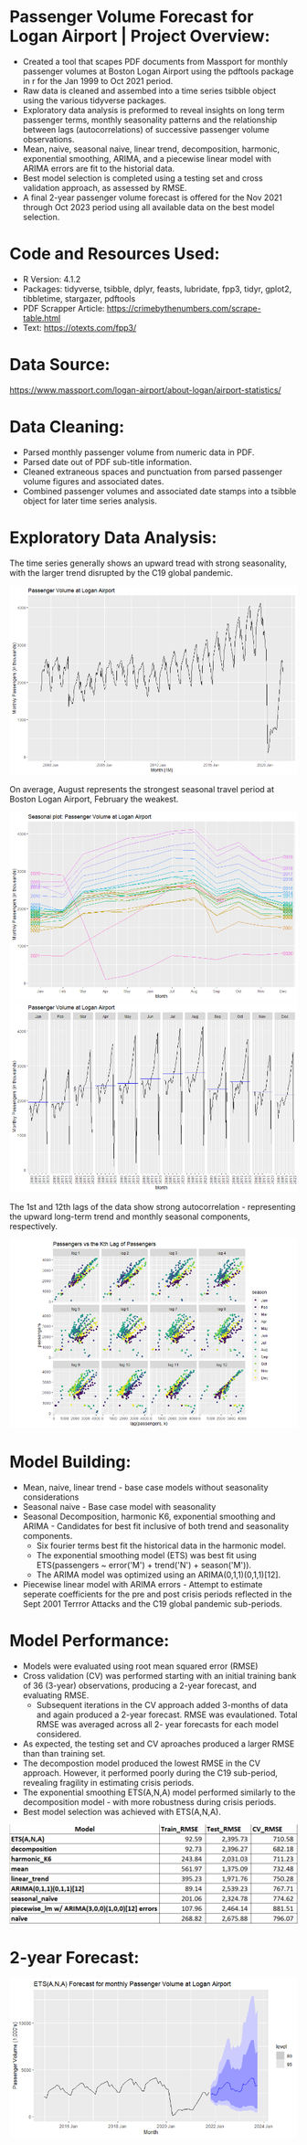 # Passenger Volume Forecast for Logan Airport | Project Overview:
* Created a tool that scapes PDF documents from Massport for monthly passenger volumes at Boston Logan Airport using the pdftools package in r for the Jan 1999 to Oct 2021 period.
* Raw data is cleaned and assembed into a time series tsibble object using the various tidyverse packages.
* Exploratory data analysis is preformed to reveal insights on long term passenger terms, monthly seasonality patterns and the relationship between lags (autocorrelations) of successive passenger volume observations.
* Mean, naive, seasonal naive, linear trend, decomposition, harmonic, exponential smoothing, ARIMA, and a piecewise linear model with ARIMA errors are fit to the historial data.
* Best model selection is completed using a testing set and cross validation approach, as assessed by RMSE.
* A final 2-year passenger volume forecast is offered for the Nov 2021 through Oct 2023 period using all available data on the best model selection.

# Code and Resources Used:
* R Version: 4.1.2
* Packages: tidyverse, tsibble, dplyr, feasts, lubridate, fpp3, tidyr, gplot2, tibbletime, stargazer, pdftools
* PDF Scrapper Article: https://crimebythenumbers.com/scrape-table.html
* Text: https://otexts.com/fpp3/

# Data Source:
https://www.massport.com/logan-airport/about-logan/airport-statistics/

# Data Cleaning:
* Parsed monthly passenger volume from numeric data in PDF.
* Parsed date out of PDF sub-title information.
* Cleaned extraneous spaces and punctuation from parsed passenger volume figures and associated dates.
* Combined passenger volumes and associated date stamps into a tsibble object for later time series analysis.

# Exploratory Data Analysis:
The time series generally shows an upward tread with strong seasonality, with the larger trend disrupted by the C19 global pandemic.

![](https://github.com/ross-walendziak/Passenger-Forecast/blob/main/graphics/Raw%20Time%20Series%20Plot.png)

On average, August represents the strongest seasonal travel period at Boston Logan Airport, February the weakest.

![](https://github.com/ross-walendziak/Passenger-Forecast/blob/main/graphics/Seasonal%20Plot.png) 
![](https://github.com/ross-walendziak/Passenger-Forecast/blob/main/graphics/Seasonal%20Subseries.png)

The 1st and 12th lags of the data show strong autocorrelation - representing the upward long-term trend and monthly seasonal components, respectively.

![](https://github.com/ross-walendziak/Passenger-Forecast/blob/main/graphics/Autocorrelation%20Plot.png)

# Model Building:

* Mean, naive, linear trend - base case models without seasonality considerations
* Seasonal naive - Base case model with seasonality
* Seasonal Decomposition, harmonic K6, exponential smoothing and ARIMA - Candidates for best fit inclusive of both trend and seasonality components. 
  * Six fourier terms best fit the historical data in the harmonic model.
  * The exponential smoothing model (ETS) was best fit using ETS(passengers ~ error('M') + trend('N') + season('M')).  
  * The ARIMA model was optimized using an ARIMA(0,1,1)(0,1,1)[12].
* Piecewise linear model with ARIMA errors - Attempt to estimate seperate coefficients for the pre and post crisis periods reflected in the Sept 2001 Terrror Attacks     and the C19 global pandemic sub-periods.

# Model Performance:

* Models were evaluated using root mean squared error (RMSE)
* Cross validation (CV) was performed starting with an initial training bank of 36 (3-year) observations, producing a 2-year forecast, and evaluating RMSE.
  * Subsequent iterations in the CV approach added 3-months of data and again produced a 2-year forecast.  RMSE was evaulationed. Total RMSE was averaged across all 2-     year forecasts for each model considered.
* As expected, the testing set and CV aproaches produced a larger RMSE than than training set. 
* The decompostion model produced the lowest RMSE in the CV approach.  However, it performed poorly during the C19 sub-period, revealing fragility in estimating         crisis periods.
* The exponential smoothing ETS(A,N,A) model performed similarly to the decomposition model - with more robustness during crisis periods.
* Best model selection was achieved with ETS(A,N,A).

![](https://github.com/ross-walendziak/Passenger-Forecast/blob/main/graphics/Model%20Performance.png)

# 2-year Forecast:
![](https://github.com/ross-walendziak/Passenger-Forecast/blob/main/graphics/Final%20ETS%20forecast.png)
